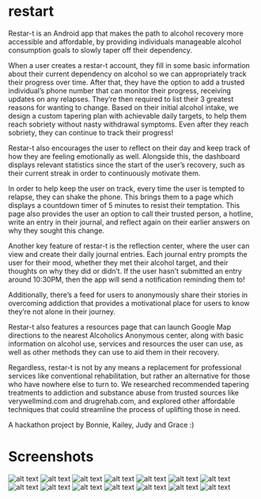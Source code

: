 # restart

Restar-t is an Android app that makes the path to alcohol recovery more accessible and affordable, by providing individuals manageable alcohol consumption goals to slowly taper off their dependency.

When a user creates a restar-t account, they fill in some basic information about their current dependency on alcohol so we can appropriately track their progress over time. After that, they have the option to add a trusted individual’s phone number that can monitor their progress, receiving updates on any relapses. They’re then required to list their 3 greatest reasons for wanting to change. Based on their initial alcohol intake, we design a custom tapering plan with achievable daily targets, to help them reach sobriety without nasty withdrawal symptoms. Even after they reach sobriety, they can continue to track their progress!

Restar-t also encourages the user to reflect on their day and keep track of how they are feeling emotionally as well. Alongside this, the dashboard displays relevant statistics since the start of the user’s recovery, such as their current streak in order to continuously motivate them.

In order to help keep the user on track, every time the user is tempted to relapse, they can shake the phone. This brings them to a page which displays a countdown timer of 5 minutes to resist their temptation. This page also provides the user an option to call their trusted person, a hotline, write an entry in their journal, and reflect again on their earlier answers on why they sought this change.

Another key feature of restar-t is the reflection center, where the user can view and create their daily journal entries. Each journal entry prompts the user for their mood, whether they met their alcohol target, and their thoughts on why they did or didn’t. If the user hasn’t submitted an entry around 10:30PM, then the app will send a notification reminding them to!

Additionally, there’s a feed for users to anonymously share their stories in overcoming addiction that provides a motivational place for users to know they’re not alone in their journey.

Restar-t also features a resources page that can launch Google Map directions to the nearest Alcoholics Anonymous center, along with basic information on alcohol use, services and resources the user can use, as well as other methods they can use to aid them in their recovery.

Regardless, restar-t is not by any means a replacement for professional services like conventional rehabilitation, but rather an alternative for those who have nowhere else to turn to. We researched recommended tapering treatments to addiction and substance abuse from trusted sources like verywellmind.com and drugrehab.com, and explored other affordable techniques that could streamline the process of uplifting those in need.

A hackathon project by Bonnie, Kailey, Judy and Grace :)

# Screenshots
![alt text](https://challengepost-s3-challengepost.netdna-ssl.com/photos/production/software_photos/001/171/261/datas/original.jpg) 
![alt text](https://challengepost-s3-challengepost.netdna-ssl.com/photos/production/software_photos/001/171/252/datas/original.jpg) 
![alt text](https://challengepost-s3-challengepost.netdna-ssl.com/photos/production/software_photos/001/171/254/datas/original.jpg) 
![alt text](https://challengepost-s3-challengepost.netdna-ssl.com/photos/production/software_photos/001/171/257/datas/original.jpg) 
![alt text](https://challengepost-s3-challengepost.netdna-ssl.com/photos/production/software_photos/001/171/258/datas/original.jpg) 
![alt text](https://challengepost-s3-challengepost.netdna-ssl.com/photos/production/software_photos/001/171/255/datas/original.jpg) 
![alt text](https://challengepost-s3-challengepost.netdna-ssl.com/photos/production/software_photos/001/171/256/datas/original.jpg) 
![alt text](https://challengepost-s3-challengepost.netdna-ssl.com/photos/production/software_photos/001/171/264/datas/original.jpg) 
![alt text](https://challengepost-s3-challengepost.netdna-ssl.com/photos/production/software_photos/001/171/262/datas/original.jpg) 
![alt text](https://challengepost-s3-challengepost.netdna-ssl.com/photos/production/software_photos/001/171/253/datas/original.jpg) 
![alt text](https://challengepost-s3-challengepost.netdna-ssl.com/photos/production/software_photos/001/171/259/datas/original.jpg) 
![alt text](https://challengepost-s3-challengepost.netdna-ssl.com/photos/production/software_photos/001/171/260/datas/original.jpg) 
![alt text](https://challengepost-s3-challengepost.netdna-ssl.com/photos/production/software_photos/001/171/265/datas/original.jpg) 
![alt text](https://challengepost-s3-challengepost.netdna-ssl.com/photos/production/software_photos/001/171/263/datas/original.jpg) 

